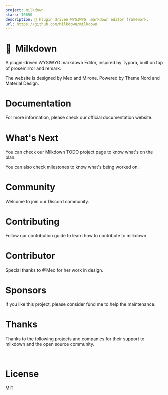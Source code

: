```yaml
---
project: milkdown
stars: 10650
description: 🍼 Plugin driven WYSIWYG  markdown editor framework.
url: https://github.com/Milkdown/milkdown
---
```


🍼  Milkdown
============

A plugin-driven WYSIWYG markdown Editor, inspired by Typora, built on top of prosemirror and remark.

The website is designed by Meo and Mirone. Powered by Theme Nord and Material Design.

Documentation
=============

For more information, please check our official documentation website.

What's Next
===========

You can check our Milkdown TODO project page to know what's on the plan.

You can also check milestones to know what's being worked on.

Community
=========

Welcome to join our Discord community.

Contributing
============

Follow our contribution guide to learn how to contribute to milkdown.

Contributor
===========

Special thanks to @Meo for her work in design.

Sponsors
========

If you like this project, please consider fund me to help the maintenance.

Thanks
======

Thanks to the following projects and companies for their support to milkdown and the open source community.

           

License
=======

MIT
